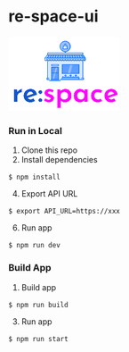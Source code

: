# re-space-ui

![Logo](/public/images/logo.png)

### Run in Local
1. Clone this repo
2. Install dependencies
```
$ npm install
```
4. Export API URL
```
$ export API_URL=https://xxx
```
6. Run app
```
$ npm run dev
```

### Build App
1. Build app
```
$ npm run build
```
3. Run app
```
$ npm run start
```